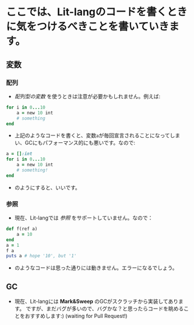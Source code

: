 # ここでは、Lit-langのコードを書くときに気をつけるべきことを書いていきます。

## 変数
### 配列
- *配列型の変数* を使うときは注意が必要かもしれません。例えば:
```rb
for i in 0...10
    a = new 10 int
    # something
end
```
- 上記のようなコードを書くと、変数``a``が毎回宣言されることになってしまい、GCにもパフォーマンス的にも悪いです。なので:
```rb
a = []:int
for i in 0...10
    a = new 10 int
    # something!
end
```
- のようにすると、いいです。

### 参照
- 現在、Lit-langでは *参照* をサポートしていません。なので：
```rb
def f(ref a)
    a = 10
end
a = 1
f a
puts a # hope '10', but '1'
```
- のようなコードは思った通りには動きません。エラーになるでしょう。

## GC
- 現在、Lit-langには **Mark&Sweep** のGCがスクラッチから実装してあります。 ですが、まだバグが多いので、バグかな？と思ったらコードを眺めることをおすすめします:) (waiting for Pull Request!)
